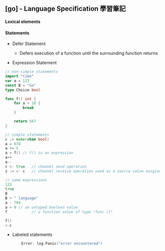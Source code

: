 ## [go] - Language Specification 學習筆記

#### Lexical elements




#### Statements

* Defer Statement
	* Defers execution of a function until the surrounding function returns


* Expression Statement
```go
// non-simple statements
import "time"
var a = 123
const B = "Go"
type Choice bool

func f() int {
	for a < 10 {
		break
	}

	return 567
}
```
```go
// simple statements
c := make(chan bool)
a = 678
a += 5
a = f()	// f() is an expression
a++
a--
c <- true	// channel send operation
z := <- c	// channel receive operation used as a source value assginment

```
```go
// some expressions
123
true
B
B + " language"
a - 789
a > 0 // an untyped boolean value
f			// a function value of type "func ()"

f()
<-c
```


* Labeled statements

	```go
		Error: log.Panic("error encountered")
	```